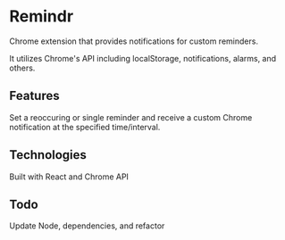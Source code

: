 # Remindr

Chrome extension that provides notifications for custom reminders.

It utilizes Chrome's API including localStorage, notifications, alarms, and others.

## Features

Set a reoccuring or single reminder and receive a custom Chrome notification at the specified time/interval.

## Technologies

Built with React and Chrome API

## Todo

Update Node, dependencies, and refactor